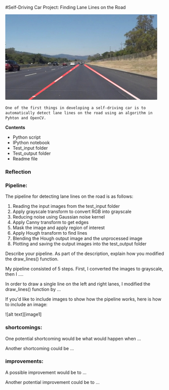 #Self-Driving Car Project: Finding Lane Lines on the Road

<img src="laneLines_thirdPass.jpg" width="480" alt="Combined Image" />

    One of the first things in developing a self-driving car is to automatically detect lane lines on the road using an algorithm in Pyhton and OpenCV.

**Contents** 
* Python script
* IPython notebook
* Test_input folder
* Test_output folder
* Readme file

### Reflection

### Pipeline:
The pipeline for detecting lane lines on the road is as follows:
1. Reading the input images from the test_input folder
2. Apply grayscale transform to convert RGB into grayscale
3. Reducing noise using Gaussian noise kernel
4. Apply Canny transform to get edges
5. Mask the image and apply region of interest
6. Apply Hough transform to find lines
7. Blending the Hough output image and the unprocessed image
8. Plotting and saving the output images into the test_output folder

Describe your pipeline. As part of the description, explain how you modified the draw_lines() function.

My pipeline consisted of 5 steps. First, I converted the images to grayscale, then I .... 

In order to draw a single line on the left and right lanes, I modified the draw_lines() function by ...

If you'd like to include images to show how the pipeline works, here is how to include an image: 

![alt text][image1]


### shortcomings:


One potential shortcoming would be what would happen when ... 

Another shortcoming could be ...


### improvements:

A possible improvement would be to ...

Another potential improvement could be to ...
